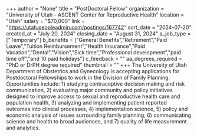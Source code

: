 +++
author = "None"
title = "PostDoctoral Fellow"
organization = "University of Utah - ASCENT Center for Reproductive Health"
location = "Utah"
salary = "$70,000"
link = "https://utah.peopleadmin.com/postings/167742"
sort_date = "2024-07-20"
created_at = "July 20, 2024"
closing_date = "August 31, 2024"
a_job_type = ["Temporary"]
b_benefits = ["General Benefits","Retirement","Paid Leave","Tuition Reimbursement","Health Insurance","Paid Vacation","Dental","Vision","Sick time","Professional development","paid time off","and 10 paid holidays"]
c_feedback = ""
aa_degrees_required = "PhD or DrPH degree required"
thumbnail = ""
+++
The University of Utah Department of Obstetrics and Gynecology is accepting applications for Postdoctoral Fellowships to work in the Division of Family Planning. Opportunities include: 1) studying contraceptive decision making and risk communication, 2) evaluating major community and policy initiatives designed to improve access to sexual and reproductive health care and population health, 3) analyzing and implementing patient reported outcomes into clinical processes, 4) implementation science, 5) policy and economic analysis of issues surrounding family planning, 6) communicating science and health to broad audiences, and 7) quality of life measurement and analytics.